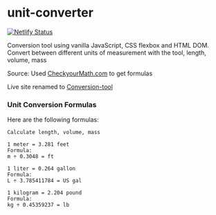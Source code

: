 # unit-converter

[![Netlify Status](https://api.netlify.com/api/v1/badges/d98c8093-34c6-4ae2-b9f8-f1cf35e75134/deploy-status)](https://app.netlify.com/sites/conversion-tool/deploys)

Conversion tool using vanilla JavaScript, CSS flexbox and HTML DOM.
Convert between different units of measurement with the tool, length, volume, mass

Source: Used [CheckyourMath.com](https://www.checkyourmath.com/convert/length/km_feet.php) to get formulas

Live site renamed to [Conversion-tool](https://conversion-tool.netlify.app/)

### Unit Conversion Formulas

Here are the following formulas:

```
Calculate length, volume, mass

1 meter = 3.281 feet 
Formula:
m ÷ 0.3048 = ft

1 liter = 0.264 gallon
Formula:
L ÷ 3.785411784 = US gal

1 kilogram = 2.204 pound
Formula:
kg ÷ 0.45359237 = lb

```


